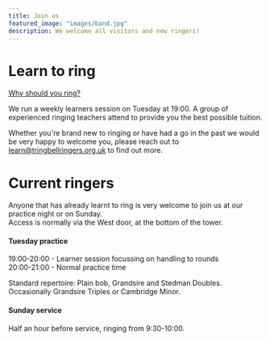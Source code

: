 ```yaml
---
title: Join us
featured_image: "images/band.jpg"
description: We welcome all visitors and new ringers!
---
```


# Learn to ring
[Why should you ring?](https://cccbr.org.uk/bellringing/learn/)  

We run a weekly learners session on Tuesday at 19:00. A group of experienced ringing teachers attend to provide you the best possible tuition.

Whether you're brand new to ringing or have had a go in the past we would be very happy to welcome you, please reach out to learn@tringbellringers.org.uk to find out more.

# Current ringers
Anyone that has already learnt to ring is very welcome to join us at our practice night or on Sunday.  
Access is normally via the West door, at the bottom of the tower.

#### Tuesday practice 
19:00-20:00 - Learner session focussing on handling to rounds  
20:00-21:00 - Normal practice time

Standard repertoire: Plain bob, Grandsire and Stedman Doubles. Occasionally Grandsire Triples or Cambridge Minor.

#### Sunday service
Half an hour before service, ringing from 9:30-10:00.
